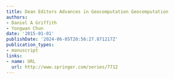 ```yaml
---
title: Dean Editors Advances in Geocomputation Geocomputation
authors:
- Daniel A Griffith
- Yongwan Chun
date: '2015-01-01'
publishDate: '2024-06-05T20:56:27.871217Z'
publication_types:
- manuscript
links:
- name: URL
  url: http://www.springer.com/series/7712
---
```

